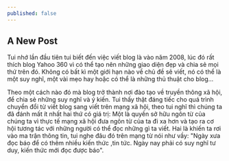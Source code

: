 ```yaml
---
published: false
---
```

## A New Post

Tui nhớ lần đầu tiên tui biết đến việc viết blog là vào năm 2008, lúc đó rất thích blog Yahoo 360 vì có thể tạo nên những giao diện đẹp và chia sẻ mọi thứ trên đó. Không có bất kì một giới hạn nào về chủ đề sẽ viết, nó có thể là một suy nghĩ, một vài mẹo hay hoặc có thể là những thủ thuật cho blog...

Theo một cách nào đó mà blog trở thành nơi đào tạo về truyền thông xã hội, để chia sẻ những suy nghĩ và ý kiến. Tui thấy thật đáng tiếc cho quá trình chuyển đổi từ viết blog sang viết trên mạng xã hội, theo tui nghĩ thì chúng ta đã đánh mất ít nhất hai thứ có giá trị: Một là quyền sở hữu ngôn từ của chúng ta vì thực tế mạng xã hội đưa ngôn từ của ta đi xa hơn và tạo ra cơ hội tương tác với những người có thể đọc những gì ta viết. Hai là khiến ta rơi vào ma trận thông tin, tui nghe đâu đó trên mạng từ nói như vầy: "Ngày xưa đọc báo để có thêm nhiều kiến thức ,tin tức. Ngày nay phải có suy nghĩ tư duy, kiến thức mới đọc được báo".
